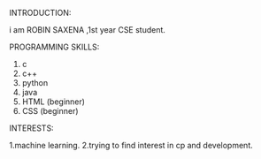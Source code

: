 INTRODUCTION:

i am ROBIN SAXENA ,1st year CSE student.

PROGRAMMING SKILLS:

1. c
2. c++
3. python
4. java
5. HTML (beginner)
6. CSS (beginner)

INTERESTS:

1.machine learning.
2.trying to find interest in cp and development.

